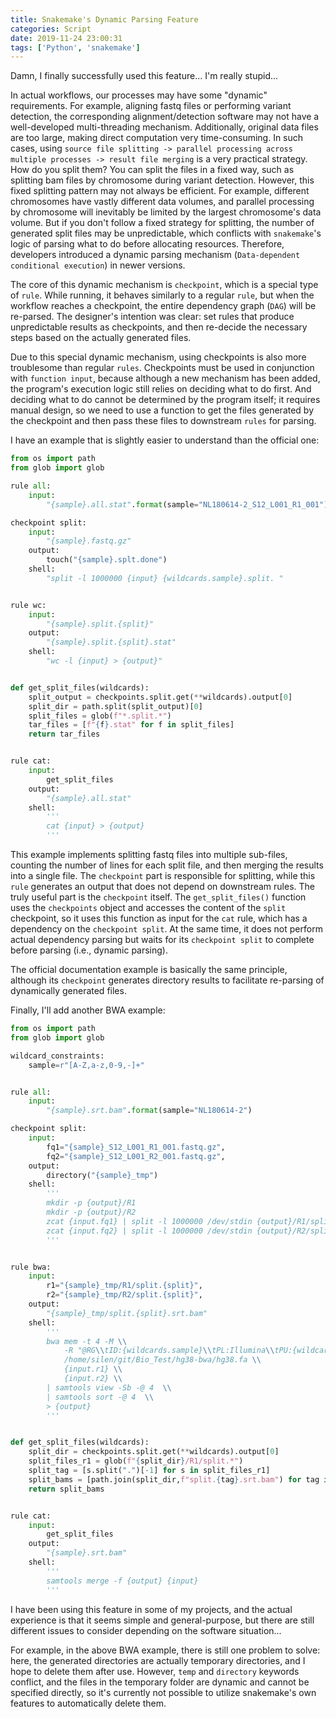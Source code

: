 ```yaml
---
title: Snakemake's Dynamic Parsing Feature
categories: Script
date: 2019-11-24 23:00:31
tags: ['Python', 'snakemake']
---
```


Damn, I finally successfully used this feature... I'm really stupid...

<!-- Abstract part -->
<!-- more -->

In actual workflows, our processes may have some "dynamic" requirements. For example, aligning fastq files or performing variant detection, the corresponding alignment/detection software may not have a well-developed multi-threading mechanism. Additionally, original data files are too large, making direct computation very time-consuming. In such cases, using `source file splitting -> parallel processing across multiple processes -> result file merging` is a very practical strategy. How do you split them? You can split the files in a fixed way, such as splitting bam files by chromosome during variant detection. However, this fixed splitting pattern may not always be efficient. For example, different chromosomes have vastly different data volumes, and parallel processing by chromosome will inevitably be limited by the largest chromosome's data volume. But if you don't follow a fixed strategy for splitting, the number of generated split files may be unpredictable, which conflicts with `snakemake`'s logic of parsing what to do before allocating resources. Therefore, developers introduced a dynamic parsing mechanism (`Data-dependent conditional execution`) in newer versions.

The core of this dynamic mechanism is `checkpoint`, which is a special type of `rule`. While running, it behaves similarly to a regular `rule`, but when the workflow reaches a checkpoint, the entire dependency graph (`DAG`) will be re-parsed. The designer's intention was clear: set rules that produce unpredictable results as checkpoints, and then re-decide the necessary steps based on the actually generated files.

Due to this special dynamic mechanism, using checkpoints is also more troublesome than regular `rules`. Checkpoints must be used in conjunction with `function input`, because although a new mechanism has been added, the program's execution logic still relies on deciding what to do first. And deciding what to do cannot be determined by the program itself; it requires manual design, so we need to use a function to get the files generated by the checkpoint and then pass these files to downstream `rules` for parsing.

I have an example that is slightly easier to understand than the official one:

```python
from os import path
from glob import glob

rule all:
    input:
        "{sample}.all.stat".format(sample="NL180614-2_S12_L001_R1_001")

checkpoint split:
    input:
        "{sample}.fastq.gz"
    output:
        touch("{sample}.splt.done")
    shell:
        "split -l 1000000 {input} {wildcards.sample}.split. "


rule wc:
    input:
        "{sample}.split.{split}"
    output:
        "{sample}.split.{split}.stat"
    shell:
        "wc -l {input} > {output}"


def get_split_files(wildcards):
    split_output = checkpoints.split.get(**wildcards).output[0]
    split_dir = path.split(split_output)[0]
    split_files = glob(f"*.split.*")
    tar_files = [f"{f}.stat" for f in split_files]
    return tar_files


rule cat:
    input:
        get_split_files
    output:
        "{sample}.all.stat"
    shell:
        '''
        cat {input} > {output}
        '''
```

This example implements splitting fastq files into multiple sub-files, counting the number of lines for each split file, and then merging the results into a single file. The `checkpoint` part is responsible for splitting, while this `rule` generates an output that does not depend on downstream rules. The truly useful part is the `checkpoint` itself. The `get_split_files()` function uses the `checkpoints` object and accesses the content of the `split` checkpoint, so it uses this function as input for the `cat` rule, which has a dependency on the `checkpoint split`. At the same time, it does not perform actual dependency parsing but waits for its `checkpoint split` to complete before parsing (i.e., dynamic parsing).

The official documentation example is basically the same principle, although its `checkpoint` generates directory results to facilitate re-parsing of dynamically generated files.

Finally, I'll add another BWA example:

```python
from os import path
from glob import glob

wildcard_constraints:
    sample=r"[A-Z,a-z,0-9,-]+"


rule all:
    input:
        "{sample}.srt.bam".format(sample="NL180614-2")

checkpoint split:
    input:
        fq1="{sample}_S12_L001_R1_001.fastq.gz",
        fq2="{sample}_S12_L001_R2_001.fastq.gz",
    output:
        directory("{sample}_tmp")
    shell:
        '''
        mkdir -p {output}/R1
        mkdir -p {output}/R2
        zcat {input.fq1} | split -l 1000000 /dev/stdin {output}/R1/split.
        zcat {input.fq2} | split -l 1000000 /dev/stdin {output}/R2/split.
        '''


rule bwa:
    input:
        r1="{sample}_tmp/R1/split.{split}",
        r2="{sample}_tmp/R2/split.{split}",
    output:
        "{sample}_tmp/split.{split}.srt.bam"
    shell:
        '''
        bwa mem -t 4 -M \\
            -R "@RG\\tID:{wildcards.sample}\\tPL:Illumina\\tPU:{wildcards.sample}\\tSM:{wildcards.sample}" \\
            /home/silen/git/Bio_Test/hg38-bwa/hg38.fa \\
            {input.r1} \\
            {input.r2} \\
        | samtools view -Sb -@ 4  \\
        | samtools sort -@ 4  \\
        > {output}
        '''


def get_split_files(wildcards):
    split_dir = checkpoints.split.get(**wildcards).output[0]
    split_files_r1 = glob(f"{split_dir}/R1/split.*")
    split_tag = [s.split(".")[-1] for s in split_files_r1]
    split_bams = [path.join(split_dir,f"split.{tag}.srt.bam") for tag in split_tag]
    return split_bams


rule cat:
    input:
        get_split_files
    output:
        "{sample}.srt.bam"
    shell:
        '''
        samtools merge -f {output} {input}
        '''
```

I have been using this feature in some of my projects, and the actual experience is that it seems simple and general-purpose, but there are still different issues to consider depending on the software situation...

For example, in the above BWA example, there is still one problem to solve: here, the generated directories are actually temporary directories, and I hope to delete them after use. However, `temp` and `directory` keywords conflict, and the files in the temporary folder are dynamic and cannot be specified directly, so it's currently not possible to utilize snakemake's own features to automatically delete them.
```